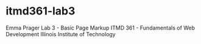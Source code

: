 # itmd361-lab3

Emma Prager
Lab 3 - Basic Page Markup
ITMD 361 - Fundamentals of Web Development
Illinois Institute of Technology